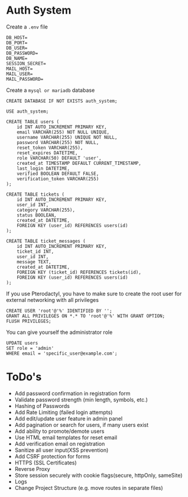 # Auth System

Create a `.env` file

```
DB_HOST=
DB_PORT=
DB_USER=
DB_PASSWORD=
DB_NAME=
SESSION_SECRET=
MAIL_HOST=
MAIL_USER=
MAIL_PASSWORD=
```

Create a `mysql or mariadb` database

```
CREATE DATABASE IF NOT EXISTS auth_system;

USE auth_system;

CREATE TABLE users (
    id INT AUTO_INCREMENT PRIMARY KEY,
    email VARCHAR(255) NOT NULL UNIQUE,
    username VARCHAR(255) UNIQUE NOT NULL,
    password VARCHAR(255) NOT NULL,
	reset_token VARCHAR(255),
	reset_expires DATETIME,
	role VARCHAR(50) DEFAULT 'user',
    created_at TIMESTAMP DEFAULT CURRENT_TIMESTAMP,
    last_login DATETIME,
    verified BOOLEAN DEFAULT FALSE,
    verification_token VARCHAR(255)
);

CREATE TABLE tickets (
    id INT AUTO_INCREMENT PRIMARY KEY,
    user_id INT,
    category VARCHAR(255),
    status BOOLEAN,
    created_at DATETIME,
    FOREIGN KEY (user_id) REFERENCES users(id)
);

CREATE TABLE ticket_messages (
    id INT AUTO_INCREMENT PRIMARY KEY,
    ticket_id INT,
    user_id INT,
    message TEXT,
    created_at DATETIME,
    FOREIGN KEY (ticket_id) REFERENCES tickets(id),
    FOREIGN KEY (user_id) REFERENCES users(id)
);
```
If you use Pterodactyl, you have to make sure to create the root user for external networking with all privileges
```
CREATE USER 'root'@'%' IDENTIFIED BY '';
GRANT ALL PRIVILEGES ON *.* TO 'root'@'%' WITH GRANT OPTION;
FLUSH PRIVILEGES;
```
You can give yourself the administrator role
```
UPDATE users 
SET role = 'admin' 
WHERE email = 'specific_user@example.com';
```

# ToDo's

- Add password confirmation in registration form
- Validate password strength (min length, symbols, etc.)
- Hashing of Passwords
- Add Rate Limiting (failed login attempts)
- Add edit/update user feature in admin panel
- Add pagination or search for users, if many users exist
- Add ability to promote/demote users
- Use HTML email templates for reset email
- Add verification email on registration
- Sanitize all user input(XSS prevention)
- Add CSRF protection for forms
- HTTPS (SSL Certificates)
- Reverse Proxy
- Store session securely with cookie flags(secure, httpOnly, sameSite)
- Logs
- Change Project Structure (e.g. move routes in separate files)